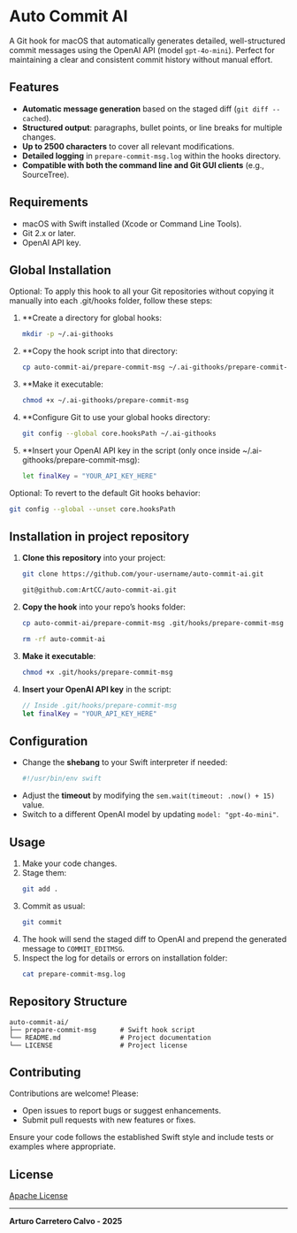 # Auto Commit AI

A Git hook for macOS that automatically generates detailed, well-structured commit messages using the OpenAI API (model `gpt-4o-mini`). Perfect for maintaining a clear and consistent commit history without manual effort.

## Features

- **Automatic message generation** based on the staged diff (`git diff --cached`).
- **Structured output**: paragraphs, bullet points, or line breaks for multiple changes.
- **Up to 2500 characters** to cover all relevant modifications.
- **Detailed logging** in `prepare-commit-msg.log` within the hooks directory.
- **Compatible with both the command line and Git GUI clients** (e.g., SourceTree).

## Requirements

- macOS with Swift installed (Xcode or Command Line Tools).
- Git 2.x or later.
- OpenAI API key.

## Global Installation

Optional: To apply this hook to all your Git repositories without copying it manually into each .git/hooks folder, follow these steps:

1. **Create a directory for global hooks:
   ```bash
   mkdir -p ~/.ai-githooks
   ```
2. **Copy the hook script into that directory:
   ```bash
   cp auto-commit-ai/prepare-commit-msg ~/.ai-githooks/prepare-commit-msg
   ```
3. **Make it executable:
   ```bash
   chmod +x ~/.ai-githooks/prepare-commit-msg
   ```
4. **Configure Git to use your global hooks directory:
   ```bash
   git config --global core.hooksPath ~/.ai-githooks
   ```
5. **Insert your OpenAI API key in the script (only once inside ~/.ai-githooks/prepare-commit-msg):
   ```bash
   let finalKey = "YOUR_API_KEY_HERE"
   ```

Optional: To revert to the default Git hooks behavior:
   ```bash
   git config --global --unset core.hooksPath
   ```

## Installation in project repository

1. **Clone this repository** into your project:
   ```bash
   git clone https://github.com/your-username/auto-commit-ai.git
   ```

   ```bash
   git@github.com:ArtCC/auto-commit-ai.git
   ```
2. **Copy the hook** into your repo’s hooks folder:
   ```bash
   cp auto-commit-ai/prepare-commit-msg .git/hooks/prepare-commit-msg
   ```

   ```bash
   rm -rf auto-commit-ai
   ```
3. **Make it executable**:
   ```bash
   chmod +x .git/hooks/prepare-commit-msg
   ```
4. **Insert your OpenAI API key** in the script:
   ```swift
   // Inside .git/hooks/prepare-commit-msg
   let finalKey = "YOUR_API_KEY_HERE"
   ```

## Configuration

- Change the **shebang** to your Swift interpreter if needed:
  ```bash
  #!/usr/bin/env swift
  ```
- Adjust the **timeout** by modifying the `sem.wait(timeout: .now() + 15)` value.
- Switch to a different OpenAI model by updating `model: "gpt-4o-mini"`.

## Usage

1. Make your code changes.
2. Stage them:
   ```bash
   git add .
   ```
3. Commit as usual:
   ```bash
   git commit
   ```
4. The hook will send the staged diff to OpenAI and prepend the generated message to `COMMIT_EDITMSG`.
5. Inspect the log for details or errors on installation folder:
   ```bash
   cat prepare-commit-msg.log
   ```

## Repository Structure

```
auto-commit-ai/
├── prepare-commit-msg      # Swift hook script
└── README.md               # Project documentation
└── LICENSE                 # Project license
```

## Contributing

Contributions are welcome! Please:

- Open issues to report bugs or suggest enhancements.
- Submit pull requests with new features or fixes.

Ensure your code follows the established Swift style and include tests or examples where appropriate.

## License

[Apache License](LICENSE)

---

**Arturo Carretero Calvo - 2025**

